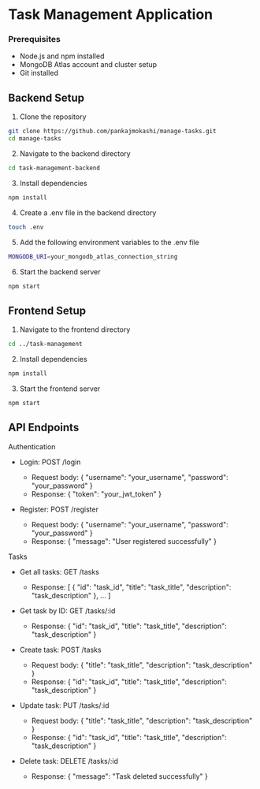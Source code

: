 # Task Management Application

### Prerequisites
- Node.js and npm installed
- MongoDB Atlas account and cluster setup
- Git installed

## Backend Setup
1. Clone the repository
```bash
git clone https://github.com/pankajmokashi/manage-tasks.git
cd manage-tasks
```

2. Navigate to the backend directory
```bash
cd task-management-backend
```

3. Install dependencies
```bash
npm install
```

4. Create a .env file in the backend directory
```bash
touch .env
```

5. Add the following environment variables to the .env file
```bash
MONGODB_URI=your_mongodb_atlas_connection_string
```

6. Start the backend server
```bash
npm start
```

## Frontend Setup
1. Navigate to the frontend directory
```bash
cd ../task-management
```

2. Install dependencies
```bash
npm install
```

3. Start the frontend server
```bash
npm start
```

## API Endpoints
Authentication
- Login: POST /login
  - Request body: { "username": "your_username", "password": "your_password" }
  - Response: { "token": "your_jwt_token" }
    
- Register: POST /register
  - Request body: { "username": "your_username", "password": "your_password" }
  - Response: { "message": "User registered successfully" }

Tasks
- Get all tasks: GET /tasks
  - Response: [ { "id": "task_id", "title": "task_title", "description": "task_description" }, ... ]
    
- Get task by ID: GET /tasks/:id
  - Response: { "id": "task_id", "title": "task_title", "description": "task_description" }
    
- Create task: POST /tasks
  - Request body: { "title": "task_title", "description": "task_description" }
  - Response: { "id": "task_id", "title": "task_title", "description": "task_description" }
    
- Update task: PUT /tasks/:id
  - Request body: { "title": "task_title", "description": "task_description" }
  - Response: { "id": "task_id", "title": "task_title", "description": "task_description" }
    
- Delete task: DELETE /tasks/:id
  - Response: { "message": "Task deleted successfully" }
